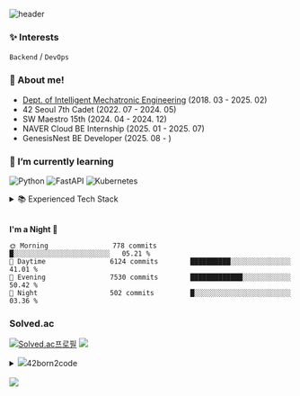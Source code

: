 ![header](https://capsule-render.vercel.app/api?type=waving&height=200&color=365AA1&text=wonyang&reversal=false&textBg=false&fontAlignY=40&fontColor=ffffff)

### ✨ Interests
`Backend` / `DevOps`

### 🙌 About me!
- [Dept. of Intelligent Mechatronic Engineering](http://imc.sejong.ac.kr/page/sub2_2) (2018. 03 - 2025. 02)
- 42 Seoul 7th Cadet (2022. 07 - 2024. 05)
- SW Maestro 15th (2024. 04 - 2024. 12)
- NAVER Cloud BE Internship (2025. 01 - 2025. 07)
- GenesisNest BE Developer (2025. 08 - )

### 🌱 I’m currently learning

![Python](https://img.shields.io/static/v1?style=for-the-badge&message=Python&color=3776AB&logo=Python&logoColor=FFFFFF&label=)
![FastAPI](https://img.shields.io/badge/FastAPI-009688?style=for-the-badge&logo=fastapi&logoColor=ffffff)
![Kubernetes](https://img.shields.io/static/v1?style=for-the-badge&message=Kubernetes&color=232F3E&logo=kubernetes&logoColor=326CE5&label=)


<details>
<summary>📚  Experienced Tech Stack </summary>
<div markdown="1"><br>
          
<div>
<!-- Programming Languages -->
<img src="https://img.shields.io/badge/C-A8B9CC?style=flat-square&logo=c&logoColor=ffffff">
<img src="https://img.shields.io/badge/C++-00599C?style=flat-square&logo=cplusplus&logoColor=ffffff">
<img src="https://img.shields.io/badge/Java-007396?style=flat-square&logo=java&logoColor=white">
<img src="https://img.shields.io/badge/Python-3776AB?style=flat-square&logo=python&logoColor=ffffff">
<img src="https://img.shields.io/badge/Javascript-ffb13b?style=flat-square&logo=javascript&logoColor=white">
<br>

<!-- Frameworks and Libraries -->
<img src="https://img.shields.io/badge/Django-092E20?style=flat-square&logo=django&logoColor=ffffff">
<img src="https://img.shields.io/badge/Spring-6DB33F?style=flat-square&logo=spring&logoColor=ffffff">
<img src="https://img.shields.io/badge/FastAPI-009688?style=flat-square&logo=fastapi&logoColor=ffffff">
<br>

<!-- DevOps and Cloud -->
<img src="https://img.shields.io/badge/Docker-2496ED?style=flat-square&logo=docker&logoColor=ffffff">
<img src="https://img.shields.io/badge/kubernetes-326CE5?style=flat-square&logo=kubernetes&logoColor=ffffff">
<img src="https://img.shields.io/badge/Nginx-009639?style=flat-square&logo=nginx&logoColor=ffffff">
<img src="https://img.shields.io/badge/GitHub Actions-2088FF?style=flat-square&logo=githubactions&logoColor=ffffff">
<br>

<img src="https://img.shields.io/badge/AWS-232F3E?style=flat-square&logo=amazonwebservices&logoColor=white">
<img src="https://img.shields.io/badge/AWS Lambda-FF9900?style=flat-square&logo=awslambda&logoColor=ffffff">
<img src="https://img.shields.io/badge/AWS Fargate-FF9900?style=flat-square&logo=awsfargate&logoColor=ffffff">
<img src="https://img.shields.io/badge/Amazon ECS-FF9900?style=flat-square&logo=amazonecs&logoColor=ffffff">
<img src="https://img.shields.io/badge/Amazon S3-569A31?style=flat-square&logo=amazons3&logoColor=ffffff">
<img src="https://img.shields.io/badge/Amazon RDS-527FFF?style=flat-square&logo=amazonrds&logoColor=ffffff">
<img src="https://img.shields.io/badge/Amazon Route 53-8C4FFF?style=flat-square&logo=amazonroute53&logoColor=ffffff">
<img src="https://img.shields.io/badge/Amazon CloudWatch-FF4F8B?style=flat-square&logo=amazoncloudwatch&logoColor=ffffff">
<img src="https://img.shields.io/badge/Amazon API Gateway-FF4F8B?style=flat-square&logo=amazonapigateway&logoColor=ffffff">
<br>

<!-- Tools -->
<img src="https://img.shields.io/badge/Swagger-85EA2D?style=flat-square&logo=swagger&logoColor=ffffff">
<img src="https://img.shields.io/badge/Jira-0052CC?style=flat-square&logo=jira&logoColor=ffffff">
<img src="https://img.shields.io/badge/Notion-000000?style=flat-square&logo=notion&logoColor=ffffff">
<img src="https://img.shields.io/badge/Git-F05032?style=flat-square&logo=git&logoColor=ffffff">
<img src="https://img.shields.io/badge/GitHub-181717?style=flat-square&logo=github&logoColor=ffffff">
<br>

<!-- Databases -->
<img src="https://img.shields.io/badge/MySQL-4479A1?style=flat-square&logo=mysql&logoColor=ffffff">
<img src="https://img.shields.io/badge/PostgreSQL-4169E1?style=flat-square&logo=postgresql&logoColor=ffffff">
<br>

<!-- Web Development -->
<img src="https://img.shields.io/badge/HTML5-E34F26?style=flat-square&logo=html5&logoColor=white">
<img src="https://img.shields.io/badge/CSS3-1572B6?style=flat-square&logo=css3&logoColor=white">
<img src="https://img.shields.io/badge/React-61DAFB?style=flat-square&logo=react&logoColor=ffffff">
<img src="https://img.shields.io/badge/React Router-CA4245?style=flat-square&logo=reactrouter&logoColor=ffffff">
<img src="https://img.shields.io/badge/Recoil-3D3D3D?style=flat-square&logo=recoil&logoColor=ffffff">
<br>

<!-- AI -->
<img src="https://img.shields.io/badge/Pytorch-EE4C2C?style=flat-square&logo=pytorch&logoColor=white">
<img src="https://img.shields.io/badge/scikit-learn-F7931E?style=flat-square&logo=scikit-learn&logoColor=white">
<img src="https://img.shields.io/badge/opencv-5C3EE8?style=flat-square&logo=opencv&logoColor=white">
<br>

<!-- Hardware -->
<img src="https://img.shields.io/badge/Arduino-00979D?style=flat-square&logo=Arduino&logoColor=white">

</div>
</div>
</details>
<br>

<!--START_SECTION:waka-->
**I'm a Night 🦉** 

```text
🌞 Morning                778 commits         █░░░░░░░░░░░░░░░░░░░░░░░░   05.21 % 
🌆 Daytime                6124 commits        ██████████░░░░░░░░░░░░░░░   41.01 % 
🌃 Evening                7530 commits        █████████████░░░░░░░░░░░░   50.42 % 
🌙 Night                  502 commits         █░░░░░░░░░░░░░░░░░░░░░░░░   03.36 % 
```



<!--END_SECTION:waka-->
### Solved.ac

[![Solved.ac프로필](http://mazassumnida.wtf/api/v2/generate_badge?boj=bennyws)](https://solved.ac/bennyws)
<a href="https://solved.ac/bennyws"><img src="http://mazandi.herokuapp.com/api?handle=bennyws&theme=cold"/></a>

<details>
<summary><img src="https://img.shields.io/badge/-000000?style=flat&logo=42&logoColor=white">42born2code 
 </summary><br>

[![wonyang's 42 stats](https://badge.mediaplus.ma/starryblue/wonyang?1337Badge=off&UM6P=off)](https://github.com/oakoudad/badge42)

</details>

<br>
<a href="https://hits.seeyoufarm.com"><img src="https://hits.seeyoufarm.com/api/count/incr/badge.svg?url=https%3A%2F%2Fgithub.com%2Fwonyangs%2Fhit-counter&count_bg=%2379C83D&title_bg=%23555555&icon=&icon_color=%23E7E7E7&title=hits&edge_flat=false"/></a>
